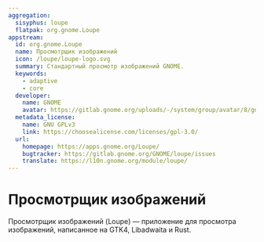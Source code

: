 ```yaml
---
aggregation:
  sisyphus: loupe
  flatpak: org.gnome.Loupe
appstream:
  id: org.gnome.Loupe
  name: Просмотрщик изображений
  icon: /loupe/loupe-logo.svg
  summary: Стандартный просмотр изображений GNOME.
  keywords:
    - adaptive
    - core
  developer:
    name: GNOME
    avatar: https://gitlab.gnome.org/uploads/-/system/group/avatar/8/gnomelogo.png?width=48
  metadata_license:
    name: GNU GPLv3
    link: https://choosealicense.com/licenses/gpl-3.0/
  url:
    homepage: https://apps.gnome.org/Loupe/
    bugtracker: https://gitlab.gnome.org/GNOME/loupe/issues
    translate: https://l10n.gnome.org/module/loupe/
---
```


# Просмотрщик изображений

Просмотрщик изображений (Loupe) — приложение для просмотра изображений, написанное на GTK4, Libadwaita и Rust.

<!--@include: @apps/_parts/install/content-repo.md-->
<!--@include: @apps/_parts/install/content-flatpak.md-->
